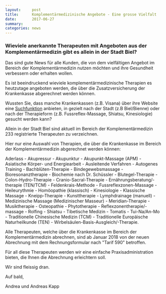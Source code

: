 ```yaml
---
layout:     post
title:      Komplementärmedizinische Angebote - Eine grosse Vielfalt
date:       2017-06-27
summary:    
categories: news
---
```


### Wieviele anerkannte Therapeuten mit Angeboten aus der Komplementärmedizin gibt es allein in der Stadt Biel?

Das sind gute News für alle Kunden, die von dem vielfältigen Angebot im Bereich der Komplementärmedizin nutzen möchten und ihre Gesundheit verbessern oder erhalten wollen. 

Es ist beeindruckend wieviele komplementärmedizinische Therapien es heutzutage angeboten werden, die über die Zusatzversicherung der Krankenkasse abgerechnet werden können. 

Wussten Sie, dass manche Krankenkassen (z.B. Visana) über ihre Website eine [Suchfunktion](https://entry.visana.ch/b2a/apps/saa/thera/) anbieten, in gezielt nach der Stadt (z.B Biel/Bienne) oder nach der Therapieform (z.B. Fussreflex-Massage, Shiatsu, Kinesiologie) gesucht werden kann? 

Allein in der Stadt Biel sind aktuell im Bereich der Komplementärmedizin 233 registrierte Therapeuten zu verzeichnen. 

Hier nur eine Auswahl von Therapien, die über die Krankenkasse im Bereich der Komplementärmedizin abgerechnet werden können:

Aderlass - Akupressur - Akupunktur - Akupunkt-Massage (APM) -Asiatische Körper- und Energiearbeit -
Ausleitende Verfahren - Autogenes Training - Bachblüten-Therapie - Bindegewebsmassage - Bioresonanztherapie - Biochemie nach Dr. Schüssler - Blutegel-Therapie - Colon-Hydro-Therapie - 
Cranio-Sacral-Therapie - Ernährungsberatung/-therapie (TEN/TCM) - Feldenkrais-Methode - Fussreflexzonen-Massage - Heileurythmie - Homöopathie (klassisch) - Kinesiologie -
Klassische Massage - Kneipp-Therapie - Kunsttherapie - Lymphdrainage (manuell) - Medizinische Massage (Medizinischer Masseur) - Meridian-Therapie - Musiktherapie - Osteopathie - 
Phytotherapie - Reflexzonentherapie/-massage - Rolfing - Shiatsu - Tibetische Medizin - Tomatis - Tui-Na/An-Mo - Traditionelle Chinesische Medizin (TCM) - 
Traditionelle Europäische Naturheilkunde (TEN) - Wirbelsäulen-Basis-Ausgleich/-Therapie.

Alle Therapeuten, welche über die Krankenkasse im Bereich der Komplementärmedizin abrechnen,
sind ab Januar 2018 von der neuen Abrechnung mit dem Rechnungsformular nach "Tarif 590" betroffen.

Für all diese Therapeuten werden wir eine einfache Praxisadministration bieten, die Ihnen die Abrechnung erleichtern soll.


Wir sind fleissig dran.

Auf bald,

Andrea und Andreas Kapp
